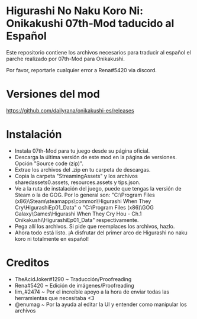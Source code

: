 # Higurashi No Naku Koro Ni: Onikakushi 07th-Mod taducido al Español

Este repositorio contiene los archivos necesarios para traducir al español el parche realizado por 07th-Mod para Onikakushi.

Por favor, reportarle cualquier error a Rena#5420 via discord.

# Versiones del mod

https://github.com/dailyrana/onikakushi-es/releases

# Instalación

- Instala 07th-Mod para tu juego desde su página oficial.
- Descarga la última versión de este mod en la página de versiones. Opción "Source code (zip)".
- Extrae los archivos del .zip en tu carpeta de descargas.
- Copia la carpeta "StreamingAssets" y los archivos sharedassets0.assets, resources.assets y tips.json.
- Ve a la ruta de instalación del juego, puede que tengas la versión de Steam o la de GOG. Por lo general son: "C:\Program Files (x86)\Steam\steamapps\common\Higurashi When They Cry\HigurashiEp01_Data" o "C:\Program Files (x86)\GOG Galaxy\Games\Higurashi When They Cry Hou - Ch.1 Onikakushi\HigurashiEp01_Data" respectivamente.
- Pega allí los archivos. Si pide que reemplaces los archivos, hazlo.
- Ahora todo está listo. ¡A disfrutar del primer arco de Higurashi no naku koro ni totalmente en español!

# Creditos

- TheAcidJoker#1290 ~ Traducción/Proofreading
- Rena#5420 ~ Edición de imágenes/Proofreading
- lim_#2474 ~ Por el increíble apoyo a la hora de enviar todas las herramientas que necesitaba <3
- @enumag ~ Por la ayuda al editar la UI y entender como manipular los archivos
